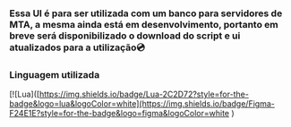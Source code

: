 ### Essa UI é para ser utilizada com um banco para servidores de MTA, a mesma ainda está em desenvolvimento, portanto em breve será disponibilizado o download do script e ui atualizados para a utilização💿



### Linguagem utilizada 

[![Lua]([https://img.shields.io/badge/Lua-2C2D72?style=for-the-badge&logo=lua&logoColor=white](https://img.shields.io/badge/Figma-F24E1E?style=for-the-badge&logo=figma&logoColor=white
)
